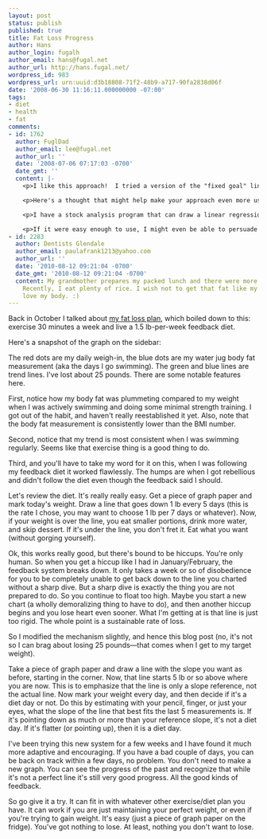 ```yaml
---
layout: post
status: publish
published: true
title: Fat Loss Progress
author: Hans
author_login: fugalh
author_email: hans@fugal.net
author_url: http://hans.fugal.net/
wordpress_id: 983
wordpress_url: urn:uuid:d3b18808-71f2-48b9-a717-90fa2838d06f
date: '2008-06-30 11:16:11.000000000 -07:00'
tags:
- diet
- health
- fat
comments:
- id: 1762
  author: FuglDad
  author_email: lee@fugal.net
  author_url: ''
  date: '2008-07-06 07:17:03 -0700'
  date_gmt: ''
  content: |-
    <p>I like this approach!  I tried a version of the "fixed goal" line a few years ago and, just as you observed, the demoralizing act of conceding defeat and drawing a new line killed the experiment.  I don't think the effort survived more than one line redraw.</p>

    <p>Here's a thought that might help make your approach even more user friendly.  </p>

    <p>I have a stock analysis program that can draw a linear regression of the past (x) data points.  Each day when a new data point is added, the line is redrawn.  I'd bet that a hot shot, computer wizard like yourself should be able to easily create a straight line  regression of the last 5 days complete with a display box for the slope.  The box, or the line, could be color coded so one could see at a glance if today is an "eat less" day or not.  You could even have multiple lines such as a 60 day line which could help to keep you feeling good about your progress even though the 5 day line says you are doing badly.</p>

    <p>If it were easy enough to use, I might even be able to persuade Mom to use it.</p>
- id: 2283
  author: Dentists Glendale
  author_email: paulafrank1213@yahoo.com
  author_url: ''
  date: '2010-08-12 09:21:04 -0700'
  date_gmt: '2010-08-12 09:21:04 -0700'
  content: My grandmother prepares my packed lunch and there were more rice on it.
    Recently, I eat plenty of rice. I wish not to get that fat like my siblings. I
    love my body. :)
---
```

<p>Back in October I talked about <a href="http://hans.fugal.net/blog/2007/10/22/total-fitness-in-30-minutes-a-week.html">my fat loss plan</a>, which boiled down to this: exercise 30 minutes a week and live a 1.5 lb-per-week feedback diet.</p>

<p>Here's a snapshot of the graph on the sidebar:</p>

<p><object data="http://hans.fugal.net/images/mg.svg" type="image/svg+xml" width="400" /></p>

<p>The red dots are my daily weigh-in, the blue dots are my water jug body fat measurement (aka the days I go swimming). The green and blue lines are trend lines. I've lost about 25 pounds. There are some notable features here. </p>

<p>First, notice how my body fat was plummeting compared to my weight when I was actively swimming and doing some minimal strength training. I got out of the habit, and haven't really reestablished it yet. Also, note that the body fat measurement is consistently lower than the BMI number.</p>

<p>Second, notice that my trend is most consistent when I was swimming regularly. Seems like that exercise thing is a good thing to do.</p>

<p>Third, and you'll have to take my word for it on this, when I was following my feedback diet it worked flawlessly. The humps are when I got rebellious and didn't follow the diet even though the feedback said I should.</p>

<p>Let's review the diet. It's really really easy. Get a piece of graph paper and mark today's weight. Draw a line that goes down 1 lb every 5 days (this is the rate I chose, you may want to choose 1 lb per 7 days or whatever). Now, if your weight is over the line, you eat smaller portions, drink more water, and skip dessert. If it's under the line, you don't fret it. Eat what you want (without gorging yourself).</p>

<p>Ok, this works really good, but there's bound to be hiccups. You're only human. So when you get a hiccup like I had in January/February, the feedback system breaks down. It only takes a week or so of disobedience for you to be completely unable to get back down to the line you charted without a sharp dive. But a sharp dive is exactly the thing you are not prepared to do. So you continue to float too high. Maybe you start a new chart (a wholly demoralizing thing to have to do), and then another hiccup begins and you lose heart even sooner. What I'm getting at is that line is just too rigid. The whole point is a sustainable rate of loss.</p>

<p>So I modified the mechanism slightly, and hence this blog post (no, it's not so I can brag about losing 25 pounds—that comes when I get to my target weight).</p>

<p>Take a piece of graph paper and draw a line with the slope you want as before, starting in the corner. Now, that line starts 5 lb or so above where you are now. This is to emphasize that the line is only a slope reference, not the actual line. Now mark your weight every day, and then decide if it's a diet day or not. Do this by estimating with your pencil, finger, or just your eyes, what the slope of the line that best fits the last 5 measurements is. If it's pointing down as much or more than your reference slope, it's not a diet day. If it's flatter (or pointing up), then it is a diet day.</p>

<p>I've been trying this new system for a few weeks and I have found it much more adaptive and encouraging. If you have a bad couple of days, you can be back on track within a few days, no problem. You don't need to make a new graph. You can see the progress of the past and recognize that while it's not a perfect line it's still very good progress. All the good kinds of feedback.</p>

<p>So go give it a try. It can fit in with whatever other exercise/diet plan you have. It can work if you are just maintaining your perfect weight, or even if you're trying to gain weight. It's easy (just a piece of graph paper on the fridge). You've got nothing to lose. At least, nothing you don't want to lose.</p>
